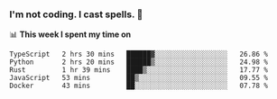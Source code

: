 ### I'm not coding. I cast spells. 🎩

📊 **This week I spent my time on**
<!--START_SECTION:waka-->
```text
TypeScript   2 hrs 30 mins   ██████▓░░░░░░░░░░░░░░░░░░   26.86 % 
Python       2 hrs 20 mins   ██████▒░░░░░░░░░░░░░░░░░░   24.98 % 
Rust         1 hr 39 mins    ████▒░░░░░░░░░░░░░░░░░░░░   17.77 % 
JavaScript   53 mins         ██▒░░░░░░░░░░░░░░░░░░░░░░   09.55 % 
Docker       43 mins         ██░░░░░░░░░░░░░░░░░░░░░░░   07.78 % 
```
<!--END_SECTION:waka-->
